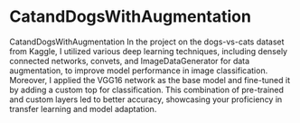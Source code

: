 # CatandDogsWithAugmentation
CatandDogsWithAugmentation
In the project on the dogs-vs-cats dataset from Kaggle, I utilized various deep learning techniques, including densely connected networks, convets, and ImageDataGenerator for data augmentation, to improve model performance in image classification. Moreover, I applied the VGG16 network as the base model and fine-tuned it by adding a custom top for classification. This combination of pre-trained and custom layers led to better accuracy, showcasing your proficiency in transfer learning and model adaptation.

